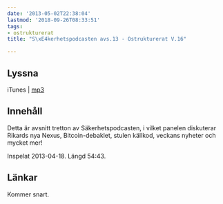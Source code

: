 ```yaml
---
date: '2013-05-02T22:38:04'
lastmod: '2018-09-26T08:33:51'
tags:
- ostrukturerat
title: "S\xE4kerhetspodcasten avs.13 - Ostrukturerat V.16"

---
```

## Lyssna

iTunes \| [mp3](http://traffic.libsyn.com/sakerhetspodcasten/Sakpodcasten13ostrukt.mp3)

## Innehåll

Detta är avsnitt tretton av Säkerhetspodcasten, i vilket panelen diskuterar Rikards
nya Nexus, Bitcoin-debaklet, stulen källkod, veckans nyheter och mycket mer!

Inspelat 2013-04-18. Längd 54:43.

## Länkar

Kommer snart.


